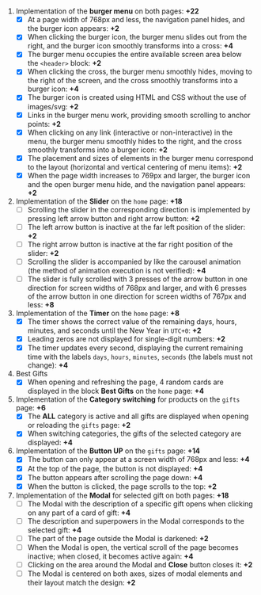 #

1. Implementation of the **burger menu** on both pages: **+22**
   - [x] At a page width of 768px and less, the navigation panel hides, and the burger icon appears: **+2**
   - [x] When clicking the burger icon, the burger menu slides out from the right, and the burger icon smoothly transforms into a cross: **+4**
   - [x] The burger menu occupies the entire available screen area below the `<header>` block: **+2**
   - [x] When clicking the cross, the burger menu smoothly hides, moving to the right of the screen, and the cross smoothly transforms into a burger icon: **+4**
   - [x] The burger icon is created using HTML and CSS without the use of images/svg: **+2**
   - [x] Links in the burger menu work, providing smooth scrolling to anchor points: **+2**
   - [x] When clicking on any link (interactive or non-interactive) in the menu, the burger menu smoothly hides to the right, and the cross smoothly transforms into a burger icon: **+2**
   - [x] The placement and sizes of elements in the burger menu correspond to the layout (horizontal and vertical centering of menu items): **+2**
   - [x] When the page width increases to 769px and larger, the burger icon and the open burger menu hide, and the navigation panel appears: **+2**
2. Implementation of the **Slider** on the `home` page: **+18**
   - [ ] Scrolling the slider in the corresponding direction is implemented by pressing left arrow button and right arrow button: **+2**
   - [ ] The left arrow button is inactive at the far left position of the slider: **+2**
   - [ ] The right arrow button is inactive at the far right position of the slider: **+2**
   - [ ] Scrolling the slider is accompanied by like the carousel animation (the method of animation execution is not verified): **+4**
   - [ ] The slider is fully scrolled with 3 presses of the arrow button in one direction for screen widths of 768px and larger, and with 6 presses of the arrow button in one direction for screen widths of 767px and less: **+8**
3. Implementation of the **Timer** on the `home` page: **+8**
   - [x] The timer shows the correct value of the remaining days, hours, minutes, and seconds until the New Year in `UTC+0`: **+2**
   - [x] Leading zeros are not displayed for single-digit numbers: **+2**
   - [x] The timer updates every second, displaying the current remaining time with the labels `days`, `hours`, `minutes`, `seconds` (the labels must not change): **+4**
4. Best Gifts
   - [x] When opening and refreshing the page, 4 random cards are displayed in the block **Best Gifts** on the `home` page: **+4**
5. Implementation of the **Category switching** for products on the `gifts` page: **+6**
   - [x] The **ALL** category is active and all gifts are displayed when opening or reloading the `gifts` page: **+2**
   - [x] When switching categories, the gifts of the selected category are displayed: **+4**
6. Implementation of the **Button UP** on the `gifts` page: **+14**
   - [x] The button can only appear at a screen width of 768px and less: **+4**
   - [x] At the top of the page, the button is not displayed: **+4**
   - [x] The button appears after scrolling the page down: **+4**
   - [x] When the button is clicked, the page scrolls to the top: **+2**
7. Implementation of the **Modal** for selected gift on both pages: **+18**
   - [ ] The Modal with the description of a specific gift opens when clicking on any part of a card of gift: **+4**
   - [ ] The description and superpowers in the Modal corresponds to the selected gift: **+4**
   - [ ] The part of the page outside the Modal is darkened: **+2**
   - [ ] When the Modal is open, the vertical scroll of the page becomes inactive; when closed, it becomes active again: **+4**
   - [ ] Clicking on the area around the Modal and **Close** button closes it: **+2**
   - [ ] The Modal is centered on both axes, sizes of modal elements and their layout match the design: **+2**
